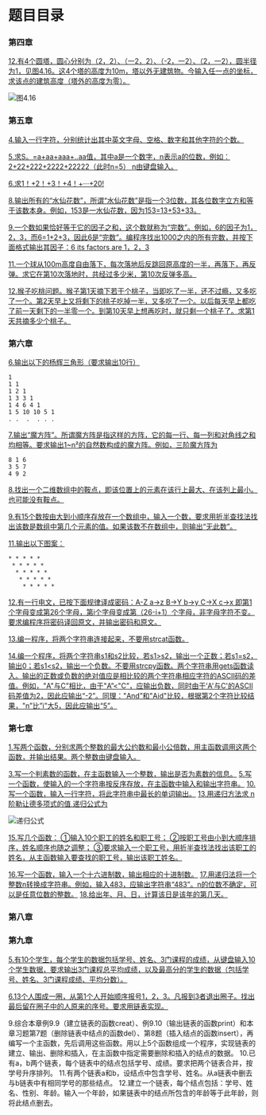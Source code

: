 # 题目目录

### 第四章

[12.有4个圆塔，圆心分别为（2，2）、（一2，2）、（-2，一2）、（2，一2），圆半径为1，见图4.16。这4个塔的高度为10m，塔以外无建筑物。今输入任一点的坐标，求该点的建筑高度（塔外的高度为零）。](code/4-12.md)

![图4.16](X:\Users\YDX\AppData\Roaming\Typora\typora-user-images\1552993510178.png)







### 第五章

[4.输入一行字符，分别统计出其中英文字母、空格、数字和其他字符的个数。](code/5-4.md)

[5.求S。=a+aa+aaa+..aa值，其中a是一个数字，n表示a的位数，例如：
2+22+222+2222+22222（此时n=5）     n由键盘输入。](code/5-5.md)

[6.求1！+2！+3！+4！+···+20! ](code/5-6.md)

[8.输出所有的“水仙花数”，所谓“水仙花数”是指一个3位数，其各位数字立方和等于该数本身。例如，153是一水仙花数，因为153=13+53+33。](code/5-8.md)

[9.一个数如果恰好等于它的因子之和，这个数就称为“完数”。例如，6的因子为1，2，3，而6=1+2+3，因此6是“完数”。编程序找出1000之内的所有完数，并按下面格式输出其因子：6 its factors are 1，2，3](code/5-9.md)

[ 11.一个球从100m高度自由落下，每次落地后反跳回原高度的一半，再落下，再反弹。求它在第10次落地时，共经过多少米，第10次反弹多高。](code/5-11.md)

[12.猴子吃桃问题。猴子第1天摘下若干个桃子，当即吃了一半，还不过瘾，又多吃了一个。第2天早上又将剩下的桃子吃掉一半，又多吃了一个。以后每天早上都吃了前一天剩下的一半零一个。到第10天早上想再吃时，就只剩一个桃子了。求第1天共摘多少个桃子。](code/5-12.md)









###  第六章

[6.输出以下的杨辉三角形（要求输出10行）](code/6-6.md)

```
1
1 1
1 2 1
1 3 3 1
1 4 6 4 1
1 5 10 10 5 1
. .  .  . . .
```



[7.输出“魔方阵”。所谓魔方阵是指这样的方阵，它的每一行、每一列和对角线之和均相等。要求输出1~n²的自然数构成的魔方阵。例如，三阶魔方阵为](code/6-7.md)

```
8 1 6
3 5 7
4 9 2
```



[8.找出一个二维数组中的鞍点，即该位置上的元素在该行上最大、在该列上最小。也可能没有鞍点。](code/6-8.md)

[9.有15个数按由大到小顺序存放在一个数组中，输入一个数，要求用折半查找法找出该数是数组中第几个元素的值。如果该数不在数组中，则输出“无此数”。](code/6-9.md)

[11.输出以下图案：](code/6-11.md)

```
* * * * *
 * * * * *
  * * * * *
   * * * * *
    * * * * *
```



[12.有一行电文，已按下面规律译成密码：A-Z  a→z  B→Y  b→y  C→X  c→x
即第1个字母变成第26个字母，第i个字母变成第（26-i+1）个字母，非字母字符不变。
要求编程序将密码译回原文，并输出密码和原文。](code/6-12.md)



[13.编一程序，将两个字符串连接起来，不要用strcat函数。](code/6-13.md)



[14.编一个程序，将两个字符串s1和s2比较，若s1>s2，输出一个正数；若s1=s2，输出0；若s1<s2，输出一个负数。不要用strcpy函数。两个字符串用gets函数读入。输出的正数或负数的绝对值应是相比较的两个字符串相应字符的ASCII码的差值。例如，"A"与C”相比，由于"A”<"C”，应输出负数，同时由于’A'与C'的ASCII码差值为2，因此应输出“-2”。同理："And”和"Aid"比较，根据第2个字符比较结果，"n”比”i”大5，因此应输出“5”。](code/6-14.md)





### 第七章

[1.写两个函数，分别求两个整数的最大公约数和最小公倍数，用主函数调用这两个函数，并输出结果。两个整数由键盘输入。](code/7-1.md)

[3.写一个判素数的函数，在主函数输入一个整数，输出是否为素数的信息。](code/7-3.md)
[5.写一个函数，使输入的一个字符串按反序存放，在主函数中输入和输出字符串。](code/7-5.md)
[10.写一个函数，输入一行字符，将此字符串中最长的单词输出。](code/7-10.md)
[13.用递归方法求 n 阶勒让德多项式的值,递归公式为](code/7-13.md)

![递归公式](X:\Users\YDX\AppData\Roaming\Typora\typora-user-images\1552986204102.png)

[15.写几个函数：
①输入10个职工的姓名和职工号；
②按职工号由小到大顺序排序，姓名顺序也随之调整；
③要求输入一个职工号，用折半查找法找出该职工的姓名，从主函数输入要查找的职工号，输出该职工姓名。](code/7-15.md)

[16.写一个函数，输入一个十六进制数，输出相应的十进制数。](code/7-16)
[17.用递归法将一个整数n转换成字符串。例如，输入483，应输出字符串“483”。n的位数不确定，可以是任意位数的整数。](code/7-17.md)
[18.给出年、月、日，计算该日是该年的第几天。](code/7-18.md)







### 第八章









### 第九章

[5.有10个学生，每个学生的数据包括学号、姓名、3门课程的成绩，从键盘输入10个学生数据，要求输出3门课程总平均成绩，以及最高分的学生的数据（包括学号、姓名、3门课程成绩、平均分数）。](code/9-5.md)



[6.13个人围成一圈，从第1个人开始顺序报号1，2，3。凡报到3者退出圈子。找出最后留在圈子中的人原来的序号。要求用链表实现。](code/9-6.md)



9.综合本章例9.9（建立链表的函数creat）、例9.10（输出链表的函数print）和本章习题第7题（删除链表中结点的函数del）、第8题（插入结点的函数insert），再编写一个主函数，先后调用这些函数。用以上5个函数组成一个程序，实现链表的建立、输出、删除和插入，在主函数中指定需要删除和插入的结点的数据。
10.已有a，b两个链表，每个链表中的结点包括学号、成绩。要求把两个链表合并，按学号升序排列。
11.有两个链表a和b，设结点中包含学号、姓名。从a链表中删去与b链表中有相同学号的那些结点。
12.建立一个链表，每个结点包括：学号、姓名、性别、年龄。输入一个年龄，如果链表中的结点所包含的年龄等于此年龄，则将此结点删去。

